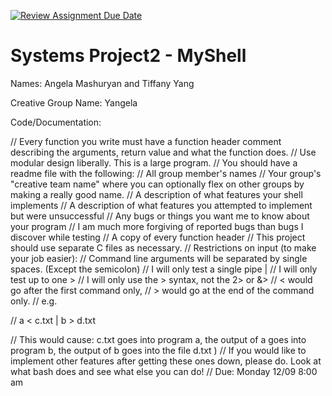 [![Review Assignment Due Date](https://classroom.github.com/assets/deadline-readme-button-22041afd0340ce965d47ae6ef1cefeee28c7c493a6346c4f15d667ab976d596c.svg)](https://classroom.github.com/a/Tfg6waJb)
# Systems Project2 - MyShell
Names: Angela Mashuryan and Tiffany Yang


Creative Group Name: Yangela

Code/Documentation:

//     Every function you write must have a function header comment describing the arguments, return value and what the function does.
//     Use modular design liberally. This is a large program.
//     You should have a readme file with the following:
//         All group member's names
//         Your group's "creative team name" where you can optionally flex on other groups by making a really good name.
//         A description of what features your shell implements
//         A description of what features you attempted to implement but were unsuccessful
//         Any bugs or things you want me to know about your program
//         I am much more forgiving of reported bugs than bugs I discover while testing
//         A copy of every function header
//     This project should use separate C files as necessary.
//     Restrictions on input (to make your job easier):
//         Command line arguments will be separated by single spaces. (Except the semicolon)
//         I will only test a single pipe |
//         I will only test up to one >
//         I will only use the > syntax, not the 2> or &>
//         < would go after the first command only,
//         > would go at the end of the command only.
//         e.g.

//         a < c.txt | b  > d.txt

//         This would cause: c.txt goes into program a, the output of a goes into program b, the output of b goes into the file d.txt )
//     If you would like to implement other features after getting these ones down, please do. Look at what bash does and see what else you can do!
// Due: Monday 12/09 8:00 am

